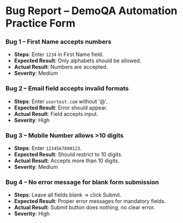 # Bug Report – DemoQA Automation Practice Form

### Bug 1 – First Name accepts numbers
- **Steps**: Enter `1234` in First Name field.
- **Expected Result**: Only alphabets should be allowed.
- **Actual Result**: Numbers are accepted.
- **Severity**: Medium

### Bug 2 – Email field accepts invalid formats
- **Steps**: Enter `usertest.com` without '@'.
- **Expected Result**: Error should appear.
- **Actual Result**: Field accepts input.
- **Severity**: High

### Bug 3 – Mobile Number allows >10 digits
- **Steps**: Enter `1234567890123`.
- **Expected Result**: Should restrict to 10 digits.
- **Actual Result**: Accepts more than 10 digits.
- **Severity**: Medium

### Bug 4 – No error message for blank form submission
- **Steps**: Leave all fields blank → click Submit.
- **Expected Result**: Proper error messages for mandatory fields.
- **Actual Result**: Submit button does nothing, no clear error.
- **Severity**: High
